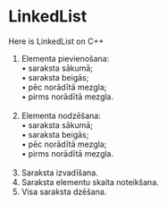 # LinkedList<br>
Here is LinkedList on C++ <br>
1. Elementa pievienošana:<br>
• saraksta sākumā;<br>
• saraksta beigās;<br>
• pēc norādītā mezgla;<br>
• pirms norādītā mezgla.<br><br>
2. Elementa nodzēšana:<br>
• saraksta sākumā;<br>
• saraksta beigās;<br>
• pēc norādītā mezgla;<br>
• pirms norādītā mezgla.<br><br>
3. Saraksta izvadīšana.<br>
4. Saraksta elementu skaita noteikšana.<br>
5. Visa saraksta dzēšana.
